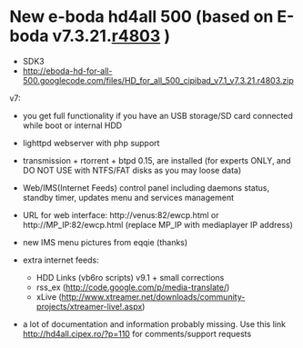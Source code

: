 # New e-boda hd4all 500 (based on E-boda v7.3.21.[r4803](https://code.google.com/p/eboda-hd-for-all-500/source/detail?r=4803) ) #

  * SDK3
  * http://eboda-hd-for-all-500.googlecode.com/files/HD_for_all_500_cipibad_v7.1_v7.3.21.r4803.zip

v7:
  * you get full functionality if you have an USB storage/SD card connected while boot or internal HDD
  * lighttpd webserver with php support
  * transmission + rtorrent + btpd 0.15, are installed (for experts ONLY, and DO NOT USE with NTFS/FAT disks as you may loose data)
  * Web/IMS(Internet Feeds) control panel including daemons status, standby timer, updates menu and services management
  * URL for web interface: http://venus:82/ewcp.html or http://MP_IP:82/ewcp.html (replace MP\_IP with mediaplayer IP address)
  * new IMS menu pictures from eqqie (thanks)
  * extra internet feeds:
    * HDD Links (vb6ro scripts) v9.1 + small corrections
    * rss\_ex (http://code.google.com/p/media-translate/)
    * xLive (http://www.xtreamer.net/downloads/community-projects/xtreamer-live!.aspx)

  * a lot of documentation and information probably missing. Use this link http://hd4all.cipex.ro/?p=110 for comments/support requests